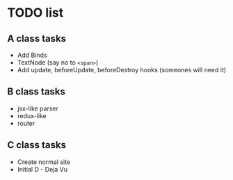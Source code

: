 # TODO list

## A class tasks

* Add Binds
* TextNode (say no to `<span>`)
* Add update, beforeUpdate, beforeDestroy hooks (someones will need it)

## B class tasks

* jsx-like parser
* redux-like
* router

## C class tasks

* Create normal site
* Initial D - Deja Vu
